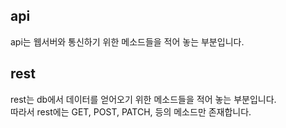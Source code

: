 ## api
api는 웹서버와 통신하기 위한 메소드들을 적어 놓는 부분입니다.

## rest
rest는 db에서 데이터를 얻어오기 위한 메소드들을 적어 놓는 부분입니다.<br>
따라서 rest에는 GET, POST, PATCH, 등의 메소드만 존재합니다.